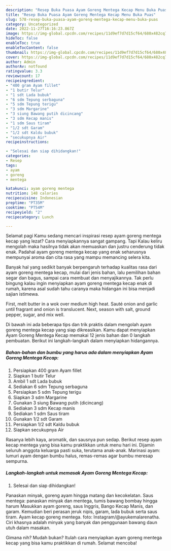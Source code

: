 ```yaml
---
description: "Resep Buka Puasa Ayam Goreng Mentega Kecap Menu Buka Puas"
title: "Resep Buka Puasa Ayam Goreng Mentega Kecap Menu Buka Puas"
slug: 578-resep-buka-puasa-ayam-goreng-mentega-kecap-menu-buka-puas
category: Uncategorized
date: 2022-11-27T16:16:23.867Z
image: https://img-global.cpcdn.com/recipes/11d9ef7d7d15cf64/680x482cq70/ayam-goreng-mentega-kecap-foto-resep-utama.jpg
hideToc: false
enableToc: true
enableTocContent: false
thumbnail: https://img-global.cpcdn.com/recipes/11d9ef7d7d15cf64/680x482cq70/ayam-goreng-mentega-kecap-foto-resep-utama.jpg
cover: https://img-global.cpcdn.com/recipes/11d9ef7d7d15cf64/680x482cq70/ayam-goreng-mentega-kecap-foto-resep-utama.jpg
author: Admin
authorAv: notfound
ratingvalue: 3.3
reviewcount: 17
recipeingredient:
- "400 gram Ayam fillet"
- "1 butir Telur"
- "1 sdt Lada bubuk"
- "6 sdm Tepung serbaguna"
- "5 sdm Tepung terigu"
- "3 sdm Margarine"
- "3 siung Bawang putih dicincang"
- "3 sdm Kecap manis"
- "1 sdm Saus tiram"
- "1/2 sdt Garam"
- "1/2 sdt Kaldu bubuk"
- "secukupnya Air"
recipeinstructions:

- "Selesai dan siap dihidangkan!"
categories:
- Resep
tags:
- ayam
- goreng
- mentega

katakunci: ayam goreng mentega 
nutrition: 148 calories
recipecuisine: Indonesian
preptime: "PT35M"
cooktime: "PT54M"
recipeyield: "2"
recipecategory: Lunch

---
```



Selamat pagi Kamu sedang mencari inspirasi resep ayam goreng mentega kecap yang lezat? Cara menyiapkannya sangat gampang. Tapi Kalau keliru mengolah maka hasilnya tidak akan memuaskan dan justru cenderung tidak enak. Padahal ayam goreng mentega kecap yang enak seharusnya mempunyai aroma dan cita rasa yang mampu memancing selera kita.


Banyak hal yang sedikit banyak berpengaruh terhadap kualitas rasa dari ayam goreng mentega kecap, mulai dari jenis bahan, lalu pemilihan bahan segar dan bagus, sampai cara membuat dan menyajikannya. Tak perlu bingung kalau ingin menyiapkan ayam goreng mentega kecap enak di rumah, karena asal sudah tahu caranya maka hidangan ini bisa menjadi sajian istimewa.

First, melt butter in a wok over medium high heat. Sauté onion and garlic until fragrant and onion is translucent. Next, season with salt, ground pepper, sugar, and mix well.


Di bawah ini ada beberapa tips dan trik praktis dalam mengolah ayam goreng mentega kecap yang siap dikreasikan. Kamu dapat menyiapkan Ayam Goreng Mentega Kecap memakai 12 jenis bahan dan 0 langkah pembuatan. Berikut ini langkah-langkah dalam menyiapkan hidangannya.

<!--inarticleads1-->

##### Bahan-bahan dan bumbu yang harus ada dalam menyiapkan Ayam Goreng Mentega Kecap:

1. Persiapkan 400 gram Ayam fillet
1. Siapkan 1 butir Telur
1. Ambil 1 sdt Lada bubuk
1. Sediakan 6 sdm Tepung serbaguna
1. Persiapkan 5 sdm Tepung terigu
1. Siapkan 3 sdm Margarine
1. Gunakan 3 siung Bawang putih (dicincang)
1. Sediakan 3 sdm Kecap manis
1. Sediakan 1 sdm Saus tiram
1. Gunakan 1/2 sdt Garam
1. Persiapkan 1/2 sdt Kaldu bubuk
1. Siapkan secukupnya Air


Rasanya lebih kaya, aromatik, dan sausnya pun sedap. Berikut resep ayam kecap mentega yang bisa kamu praktikkan untuk menu hari ini. Dijamin seluruh anggota keluarga pasti suka, terutama anak-anak. Marinasi ayam: lumuri ayam dengan bumbu halus, remas-remas agar bumbu meresap sempurna. 

<!--inarticleads2-->

##### Langkah-langkah untuk memasak Ayam Goreng Mentega Kecap:


1. Selesai dan siap dihidangkan!

Panaskan minyak, goreng ayam hingga matang dan kecokelatan. Saus mentega: panaskan minyak dan mentega, tumis bawang bombay hingga harum Masukkan ayam goreng, saus Inggris, Bango Kecap Manis, dan garam. Kemudian beri perasan jeruk nipis, garam, lada bubuk serta saus tiram. Ayam kecap goreng mentega. foto: Instagram/@ayukemalarenatha. Ciri khasnya adalah minyak yang banyak dan penggunaan bawang daun utuh dalam masakan. 

Gimana nih? Mudah bukan? Itulah cara menyiapkan ayam goreng mentega kecap yang bisa kamu praktikkan di rumah. Selamat mencoba!
